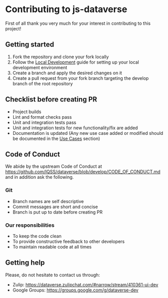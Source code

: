 # Contributing to js-dataverse

First of all thank you very much for your interest in contributing to this project!

## Getting started

1. Fork the repository and clone your fork locally
2. Follow the [Local Development](./docs/localDevelopment.md) guide for setting up your local development environment
3. Create a branch and apply the desired changes on it
4. Create a pull request from your fork branch targeting the develop branch of the root repository

## Checklist before creating PR

- Project builds
- Lint and format checks pass
- Unit and integration tests pass
- Unit and integration tests for new functionality/fix are added
- Documentation is updated (Any new use case added or modified should be documented in the [Use Cases](./docs/useCases.md) section)

## Code of Conduct

We abide by the upstream Code of Conduct at https://github.com/IQSS/dataverse/blob/develop/CODE_OF_CONDUCT.md and in addition ask the following.

### Git

- Branch names are self descriptive
- Commit messages are short and concise
- Branch is put up to date before creating PR

### Our responsibilities

- To keep the code clean
- To provide constructive feedback to other developers
- To maintain readable code at all times

## Getting help

Please, do not hesitate to contact us through:

- Zulip: https://dataverse.zulipchat.com/#narrow/stream/410361-ui-dev
- Google Groups: https://groups.google.com/g/dataverse-dev
